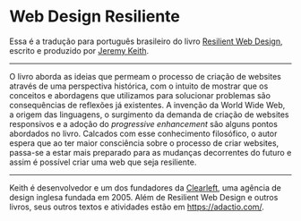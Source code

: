# Web Design Resiliente

Essa é a tradução para português brasileiro do livro [Resilient Web Design](https://resilientwebdesign.com/), escrito e produzido por [Jeremy Keith](https://github.com/adactio).

---

O livro aborda as ideias que permeam o processo de criação de websites através de uma perspectiva histórica, com o intuito de mostrar que os conceitos e abordagens que utilizamos para solucionar problemas são consequências de reflexões já existentes. A invenção da World Wide Web, a origem das linguagens, o surgimento da demanda de criação de websites responsivos e a adoção do _progressive enhancement_ são alguns pontos abordados no livro. Calcados com esse conhecimento filosófico, o autor espera que ao ter maior consciência sobre o processo de criar websites, passa-se a estar mais preparado para as mudanças decorrentes do futuro e assim é possível criar uma web que seja resiliente.

---

Keith é desenvolvedor e um dos fundadores da [Clearleft](https://clearleft.com), uma agência de design inglesa fundada em 2005. Além de Resilient Web Design e outros livros, seus outros textos e atividades estão em https://adactio.com/.